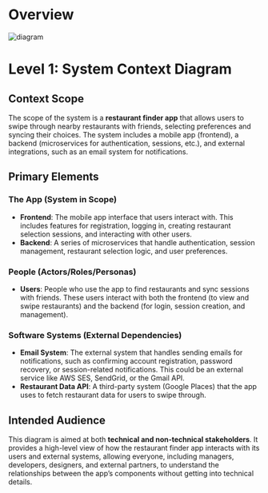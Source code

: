 # Overview

![diagram](https://www.plantuml.com/plantuml/svg/0/NL5BRy8m3BuZyH-yda02Uk6q4mZAXWGRug5f9-Gr1gAbIHKxmFxzb7QWCkNs-NlP6R6Wbr2OTkj9szm4HN0IAVavJJrU1aSjf_0Lc7pkh92LGUwA59NNQCycb26T3FihWrPsoqLgK8WbdGptayY-og2ihDkjnVZpVRVTVyoth_j5zfAzJJlTYA_8ixCTZQ47oTmgVLO13OpB4dPCFkb1CeOO3-u0SYB0iXmatNPhyyD2HUTmu1uaC-U_OQQj8W_re18QuovSgHd4mS7v0exUXP9J9cRjR8rhgm0XTqNXB7XYyHYin16X04eZS9zTfKCnC-iNg0tmFMvx8g0c-5_cLTIjx_vJ56pKhVHN8M_nvX0hmv54j3qsYYaKhCpZMvEfprUVOiV4SHJXsBE-x8QiuhzsSUSRez9KwpmmOftDShjweDNrR_uZighwsry0)

# Level 1: System Context Diagram

## Context Scope
The scope of the system is a **restaurant finder app** that allows users to swipe through nearby restaurants with friends, selecting preferences and syncing their choices. The system includes a mobile app (frontend), a backend (microservices for authentication, sessions, etc.), and external integrations, such as an email system for notifications.

## Primary Elements

### The App (System in Scope)
- **Frontend**: The mobile app interface that users interact with. This includes features for registration, logging in, creating restaurant selection sessions, and interacting with other users.
- **Backend**: A series of microservices that handle authentication, session management, restaurant selection logic, and user preferences.

### People (Actors/Roles/Personas)
- **Users**: People who use the app to find restaurants and sync sessions with friends. These users interact with both the frontend (to view and swipe restaurants) and the backend (for login, session creation, and management).

### Software Systems (External Dependencies)
- **Email System**: The external system that handles sending emails for notifications, such as confirming account registration, password recovery, or session-related notifications. This could be an external service like AWS SES, SendGrid, or the Gmail API.
- **Restaurant Data API**: A third-party system (Google Places) that the app uses to fetch restaurant data for users to swipe through.

## Intended Audience
This diagram is aimed at both **technical and non-technical stakeholders**. It provides a high-level view of how the restaurant finder app interacts with its users and external systems, allowing everyone, including managers, developers, designers, and external partners, to understand the relationships between the app’s components without getting into technical details.
